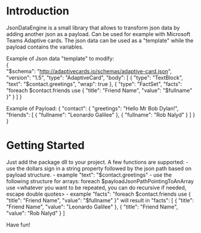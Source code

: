 # Introduction 
JsonDataEngine is a small library that allows to transform json data by adding another json as a payload. Can be used for example with Microsoft Teams Adaptive cards.
The json data can be used as a "template" while the payload contains the variables.

Example of Json data "template" to modify:<br />
{  
    "$schema": "http://adaptivecards.io/schemas/adaptive-card.json",
    "version": "1.5",
    "type": "AdaptiveCard",
    "body": [
        {
            "type": "TextBlock",
            "text": "$contact.greetings",
            "wrap": true
        },
        {
            "type": "FactSet",
            "facts": "foreach $contact.friends use { \"title\": \"Friend Name\", \"value\": \"$fullname\" }"
        }
    ]
}

Example of Payload:
{
  "contact": {
    "greetings": "Hello Mr Bob Dylan!",
    "friends": [
      {
        "fullname": "Leonardo Galilee"
      },
      {
        "fullname": "Rob Nalyd"
      }
    ]
  }
}

# Getting Started
Just add the package dll to your project.
A few functions are supported:
    - use the dollars sign in a string property followed by the json path based on payload structure.
         - example "text": "$contact.greetings"
    - use the following structure for arrays: foreach $payloadJsonPathPointingToAnArray use <whatever you want to be repeated, you can do recursive if needed, escape double quotes>
         - example "facts": "foreach $contact.friends use { \"title\": \"Friend Name\", \"value\": \"$fullname\" }" will result in 
         "facts": [ { "title": "Friend Name", "value": "Leonardo Galilee" }, { "title": "Friend Name", "value": "Rob Nalyd" } ] 
         
Have fun!

